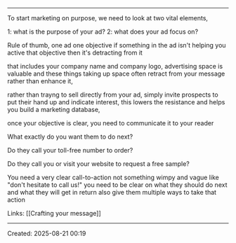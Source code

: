 ___

To start marketing on purpose, we need to look at two vital elements,

1: what is the purpose of your ad? 
2: what does your ad focus on?

Rule of thumb, one ad one objective 
if something in the ad isn't helping you active that objective
then it's detracting from it 

that includes your company name and company logo, 
advertising space is valuable and these things taking up space
often retract from your message rather than enhance it,

rather than trayng to sell directly from your ad, simply invite prospects 
to put their hand up and indicate interest, this lowers the resistance
and helps you build a marketing database,

once your objective is clear, you need to communicate it to your reader

What exactly do you want them to do next?

Do they call your toll-free number to order?

Do they call you or visit your website to request a free sample?

You need a very clear call-to-action
not something wimpy and vague like "don't hesitate to call us!"
you need to be clear on what they should do next and what they will get in return
also give them multiple ways to take that action






Links: [[Crafting your message]]
___
Created: 2025-08-21 00:19